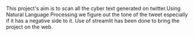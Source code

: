 This project's aim is to scan all the cyber text generated on twitter.Using Natural Language Processing we  figure out the tone of the tweet especially if it has a negative side to it.
Use of streamlit has been done to bring the project on the web. 
